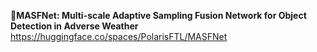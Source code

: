 📖**MASFNet: Multi-scale Adaptive Sampling Fusion Network for Object Detection in Adverse Weather**
https://huggingface.co/spaces/PolarisFTL/MASFNet
